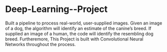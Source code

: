 # Deep-Learning--Project
Built a pipeline to process real-world, user-supplied images. Given an image of a dog, the algorithm will identify an estimate of the canine’s breed. If supplied an image of a human, the code will identify the resembling dog breed. Furtheremore, This Project is built with Convolutional Neural Networks throughout the process. 
